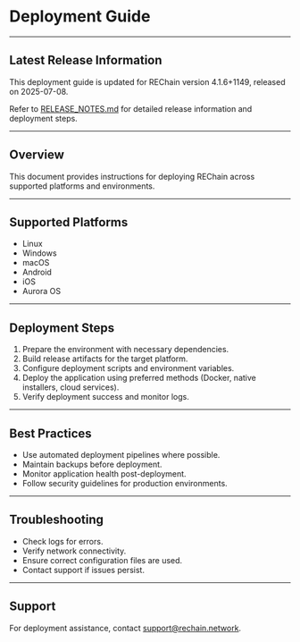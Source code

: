 # Deployment Guide

---

## Latest Release Information

This deployment guide is updated for REChain version 4.1.6+1149, released on 2025-07-08.

Refer to [RELEASE_NOTES.md](./RELEASE_NOTES.md) for detailed release information and deployment steps.

---

## Overview

This document provides instructions for deploying REChain across supported platforms and environments.

---

## Supported Platforms

- Linux
- Windows
- macOS
- Android
- iOS
- Aurora OS

---

## Deployment Steps

1. Prepare the environment with necessary dependencies.
2. Build release artifacts for the target platform.
3. Configure deployment scripts and environment variables.
4. Deploy the application using preferred methods (Docker, native installers, cloud services).
5. Verify deployment success and monitor logs.

---

## Best Practices

- Use automated deployment pipelines where possible.
- Maintain backups before deployment.
- Monitor application health post-deployment.
- Follow security guidelines for production environments.

---

## Troubleshooting

- Check logs for errors.
- Verify network connectivity.
- Ensure correct configuration files are used.
- Contact support if issues persist.

---

## Support

For deployment assistance, contact support@rechain.network.
